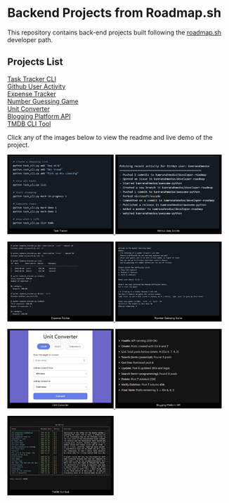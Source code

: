 # Backend Projects from Roadmap.sh

This repository contains back-end projects built following the [roadmap.sh](https://roadmap.sh/) developer path.

## Projects List

[Task Tracker CLI](https://roadmap.sh/projects/task-tracker)\
[Github User Activity](https://roadmap.sh/projects/github-user-activity)\
[Expense Tracker](https://roadmap.sh/projects/expense-tracker)\
[Number Guessing Game](https://roadmap.sh/projects/number-guessing-game)\
[Unit Converter](https://roadmap.sh/projects/unit-converter)\
[Blogging Platform API](https://roadmap.sh/projects/blogging-platform-api)\
[TMDB CLI Tool](https://roadmap.sh/projects/tmdb-cli)

Click any of the images below to view the readme and live demo of the project.

<p align="left">
  <a href='https://github.com/Ansuman-rath/Backend_Roadmap_Project/tree/main/Backend/Task%20Tracker'>
    <img width="48%" src="Assets/Screenshot(19).png" alt="Task Tracker" />
  </a>
  <a href='https://github.com/Ansuman-rath/Backend_Roadmap_Project/tree/main/Backend/Github%20User%20Activity'>
    <img width="48%" src="Assets/Screenshot(20).png" alt="Github User Activity" />
  </a>
</p>

<p align="left">
  <a href='https://github.com/Ansuman-rath/Backend_Roadmap_Project/tree/main/Backend/Expense%20Tracker'>
    <img width="48%" src="Assets/Screenshot(21).png" alt="Expense Tracker" />
  </a>
  <a href='https://github.com/Ansuman-rath/Backend_Roadmap_Project/tree/main/Backend/Number%20Guessing%20Game'>
    <img width="48%" src="Assets/Screenshot(22).png" alt="Number Guessing Game" />
  </a>
  
</p>

<p align="left">
  <a href='https://github.com/Ansuman-rath/Backend_Roadmap_Project/tree/main/Backend/Unit%20Converter'>
    <img width="48%" src="Assets/Screenshot(23).png" alt="Unit Converter" />
  </a>
  <a href='https://github.com/Ansuman-rath/Backend_Roadmap_Project/tree/main/Backend/Blogging%20Platform%20API'>
    <img width="48%" src="Assets/Screenshot(24).png" alt="Blogging Platform API" />
  </a>
 
</p>

<p align="left">
  <a href='https://github.com/Ansuman-rath/Backend_Roadmap_Project/tree/main/Backend/TMDB%20CLI%20Tool'>
    <img width="48%" src="Assets/Screenshot(26).png" alt="TMDB CLI Tool" />
  </a>
 
</p>





